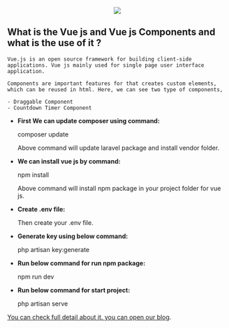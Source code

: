 <p align="center"><img src="https://laravel.com/assets/img/components/logo-laravel.svg"></p>


## What is the Vue js and Vue js Components and what is the use of it ?

    Vue.js is an open source framework for building client-side applications. Vue js mainly used for single page user interface application.

    Components are important features for that creates custom elements, which can be reused in html. Here, we can see two type of components,

    - Draggable Component
    - Countdown Timer Component


- **First We can update composer using command:**

	composer update

    Above command will update laravel package and install vendor folder.


- **We can install vue js by command:**

	npm install

    Above command will install npm package in your project folder for vue js.


- **Create .env file:**

    Then create your .env file.


 - **Generate key using below command:**

    php artisan key:generate


- **Run below command for run npm package:**

    npm run dev


- **Run below command for start project:**

    php artisan serve


[You can check full detail about it. you can open our blog](https://www.logisticinfotech.com/blog/handle-different-types-user-role-laravel).
